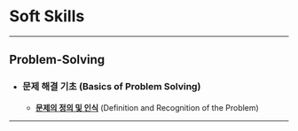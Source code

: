# Soft Skills

***

## Problem-Solving

- ### 문제 해결 기초 (Basics of Problem Solving)
  - [**문제의 정의 및 인식**](https://github.com/HaeChan-Jeon/problem-solving/blob/main/1_Basics_of_Problem-Solving/1-1_%EB%AC%B8%EC%A0%9C%EC%9D%98%20%EC%A0%95%EC%9D%98%20%EB%B0%8F%20%EC%9D%B8%EC%8B%9D.md) (Definition and Recognition of the Problem)

***
